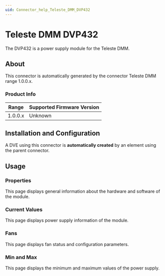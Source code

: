 ```yaml
---
uid: Connector_help_Teleste_DMM_DVP432
---
```


# Teleste DMM DVP432

The DVP432 is a power supply module for the Teleste DMM.

## About

This connector is automatically generated by the connector Teleste DMM range 1.0.0.x.

### Product Info

| Range | Supported Firmware Version |
|------------------|-----------------------------|
| 1.0.0.x          | Unknown                     |

## Installation and Configuration

A DVE using this connector is **automatically created** by an element using the parent connector.

## Usage

### Properties

This page displays general information about the hardware and software of the module.

### Current Values

This page displays power supply information of the module.

### Fans

This page displays fan status and configuration parameters.

### Min and Max

This page displays the minimum and maximum values of the power supply.
